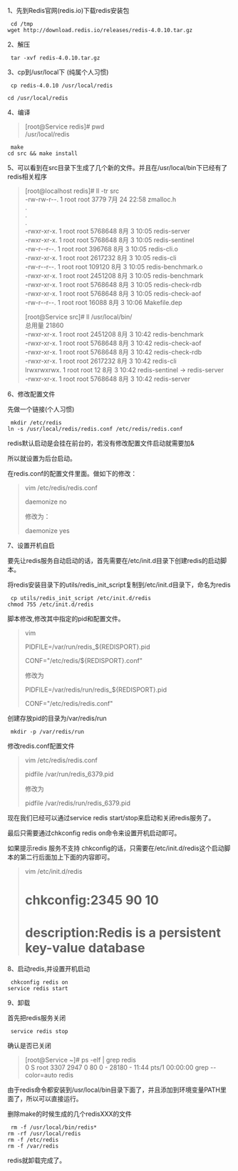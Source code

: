    1、先到Redis官网(redis.io)下载redis安装包

 
```
 cd /tmp
wget http://download.redis.io/releases/redis-4.0.10.tar.gz

```
 2、解压  
 

 
```
 tar -xvf redis-4.0.10.tar.gz
```
 3、cp到/usr/local下 (纯属个人习惯)  
 

 
```
 cp redis-4.0.10 /usr/local/redis

cd /usr/local/redis
```
 4、编译

 
> [root@Service redis]# pwd  
>  /usr/local/redis
> 
>  
 
```
 make
cd src && make install
```
 5、可以看到在src目录下生成了几个新的文件。并且在/usr/local/bin下已经有了redis相关程序

 
> [root@localhost redis]# ll -tr src  
>  -rw-rw-r--. 1 root root 3779 7月 24 22:58 zmalloc.h  
>  .  
>  .  
>  .  
>  -rwxr-xr-x. 1 root root 5768648 8月 3 10:05 redis-server  
>  -rwxr-xr-x. 1 root root 5768648 8月 3 10:05 redis-sentinel  
>  -rw-r--r--. 1 root root 396768 8月 3 10:05 redis-cli.o  
>  -rwxr-xr-x. 1 root root 2617232 8月 3 10:05 redis-cli  
>  -rw-r--r--. 1 root root 109120 8月 3 10:05 redis-benchmark.o  
>  -rwxr-xr-x. 1 root root 2451208 8月 3 10:05 redis-benchmark  
>  -rwxr-xr-x. 1 root root 5768648 8月 3 10:05 redis-check-rdb  
>  -rwxr-xr-x. 1 root root 5768648 8月 3 10:05 redis-check-aof  
>  -rw-r--r--. 1 root root 16088 8月 3 10:06 Makefile.dep
> 
>  
> 
>  [root@Service src]# ll /usr/local/bin/  
>  总用量 21860  
>  -rwxr-xr-x. 1 root root 2451208 8月 3 10:42 redis-benchmark  
>  -rwxr-xr-x. 1 root root 5768648 8月 3 10:42 redis-check-aof  
>  -rwxr-xr-x. 1 root root 5768648 8月 3 10:42 redis-check-rdb  
>  -rwxr-xr-x. 1 root root 2617232 8月 3 10:42 redis-cli  
>  lrwxrwxrwx. 1 root root 12 8月 3 10:42 redis-sentinel -> redis-server  
>  -rwxr-xr-x. 1 root root 5768648 8月 3 10:42 redis-server
> 
>  
> 
>  
 6、修改配置文件

 先做一个链接(个人习惯)

 
```
 mkdir /etc/redis
ln -s /usr/local/redis/redis.conf /etc/redis/redis.conf

```
 

 redis默认启动是会挂在前台的，若没有修改配置文件启动就需要加&

 所以就设置为后台启动。

 在redis.conf的配置文件里面。做如下的修改：

 
> vim /etc/redis/redis.conf
> 
>  daemonize no
> 
>  修改为：
> 
>  daemonize yes
> 
>  
 7、设置开机自启

 要先让redis服务自动启动的话，首先需要在/etc/init.d目录下创建redis的启动脚本。

 将redis安装目录下的utils/redis_init_script复制到/etc/init.d目录下，命名为redis

 
```
 cp utils/redis_init_script /etc/init.d/redis
chmod 755 /etc/init.d/redis
```
 脚本修改,修改其中指定的pid和配置文件。 

 
> vim
> 
>  PIDFILE=/var/run/redis_${REDISPORT}.pid
> 
>  CONF="/etc/redis/${REDISPORT}.conf"
> 
>  
> 
>  修改为
> 
>  PIDFILE=/var/redis/run/redis_${REDISPORT}.pid
> 
>  CONF="/etc/redis/redis.conf"
> 
>  
> 
>  
> 
>  
> 
>  
> 
>  
> 
>  
 创建存放pid的目录为/var/redis/run 

 
```
 mkdir -p /var/redis/run

```
 修改redis.conf配置文件

 
> vim /etc/redis/redis.conf
> 
>  pidfile /var/run/redis_6379.pid
> 
>  修改为
> 
>  pidfile /var/redis/run/redis_6379.pid
> 
>  
 现在我们已经可以通过service redis start/stop来启动和关闭redis服务了。

 最后只需要通过chkconfig redis on命令来设置开机启动即可。

 如果提示redis 服务不支持 chkconfig的话，只需要在/etc/init.d/redis这个启动脚本的第二行后面加上下面的内容即可。

 
> vim /etc/init.d/redis
> 
>  # chkconfig:2345 90 10  
>  # description:Redis is a persistent key-value database
> 
>  
> 
>  
 8、启动redis,并设置开机启动

 
```
 chkconfig redis on
service redis start
```
 9、卸载

 首先把redis服务关闭

 
```
 service redis stop
```
 确认是否已关闭

 
> [root@Service ~]# ps -elf | grep redis  
>  0 S root 3307 2947 0 80 0 - 28180 - 11:44 pts/1 00:00:00 grep --color=auto redis
> 
>  
 由于redis命令都安装到/usr/local/bin目录下面了，并且添加到环境变量PATH里面了，所以可以直接运行。

 删除make的时候生成的几个redisXXX的文件

 
```
 rm -f /usr/local/bin/redis*
rm -rf /usr/local/redis
rm -f /etc/redis
rm -f /var/redis
```
 redis就卸载完成了。 

 

 

 

   
 